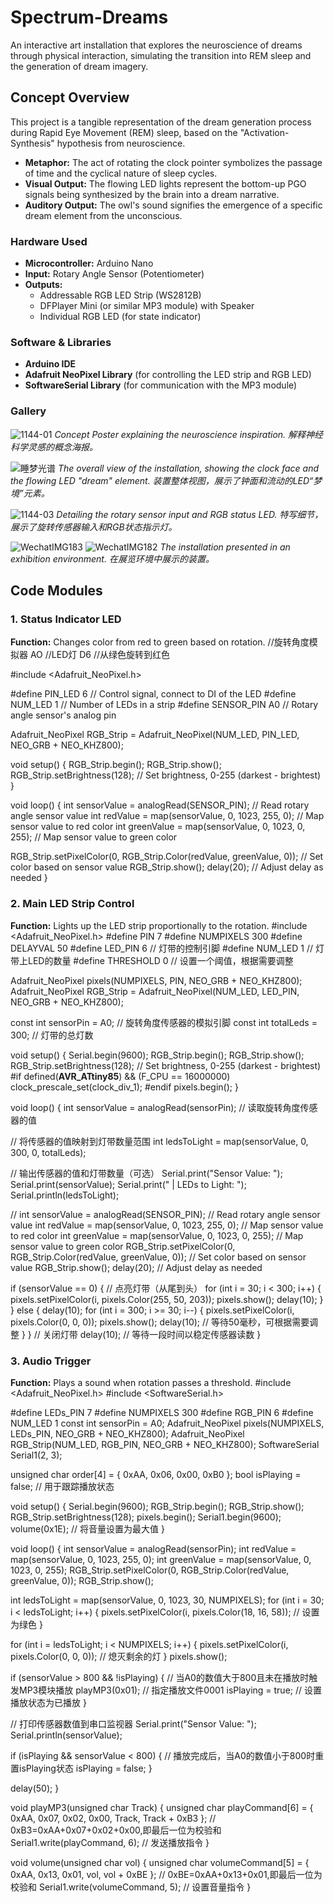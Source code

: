 # Spectrum-Dreams
An interactive art installation that explores the neuroscience of dreams through physical interaction, simulating the transition into REM sleep and the generation of dream imagery.

## Concept Overview 
This project is a tangible representation of the dream generation process during Rapid Eye Movement (REM) sleep, based on the "Activation-Synthesis" hypothesis from neuroscience.
-   **Metaphor:** The act of rotating the clock pointer symbolizes the passage of time and the cyclical nature of sleep cycles.
-   **Visual Output:** The flowing LED lights represent the bottom-up PGO signals being synthesized by the brain into a dream narrative.
-   **Auditory Output:** The owl's sound signifies the emergence of a specific dream element from the unconscious.

### Hardware Used 
-   **Microcontroller:** Arduino Nano
-   **Input:** Rotary Angle Sensor (Potentiometer)
-   **Outputs:**
    -   Addressable RGB LED Strip (WS2812B)
    -   DFPlayer Mini (or similar MP3 module) with Speaker
    -   Individual RGB LED (for state indicator)

### Software & Libraries 
-   **Arduino IDE**
-   **Adafruit NeoPixel Library** (for controlling the LED strip and RGB LED)
-   **SoftwareSerial Library** (for communication with the MP3 module)

### Gallery 
![1144-01](https://github.com/user-attachments/assets/ca96871d-dcec-4946-af3b-0767d4cce9cf)
*Concept Poster explaining the neuroscience inspiration.*
*解释神经科学灵感的概念海报。*

![睡梦光谱](https://github.com/user-attachments/assets/f6639934-a1fd-4960-946e-bd0d79d39c94)
*The overall view of the installation, showing the clock face and the flowing LED "dream" element.*
*装置整体视图，展示了钟面和流动的LED“梦境”元素。*

![1144-03](https://github.com/user-attachments/assets/0da72a5b-03ae-4fc0-820d-62672418876f)
*Detailing the rotary sensor input and RGB status LED.*
*特写细节，展示了旋转传感器输入和RGB状态指示灯。*

![WechatIMG183](https://github.com/user-attachments/assets/bf7f7efc-03d0-400f-b9c9-fe186ac01bac)
![WechatIMG182](https://github.com/user-attachments/assets/1ade06d9-2ef7-4df9-b8e4-278477537021)
*The installation presented in an exhibition environment.*
*在展览环境中展示的装置。*

## Code Modules 

### 1. Status Indicator LED 
**Function:** Changes color from red to green based on rotation.
//旋转角度模拟器 AO
//LED灯 D6
//从绿色旋转到红色

#include <Adafruit_NeoPixel.h>

#define PIN_LED 6     // Control signal, connect to DI of the LED
#define NUM_LED 1     // Number of LEDs in a strip
#define SENSOR_PIN A0 // Rotary angle sensor's analog pin

Adafruit_NeoPixel RGB_Strip = Adafruit_NeoPixel(NUM_LED, PIN_LED, NEO_GRB + NEO_KHZ800);

void setup() {
  RGB_Strip.begin();
  RGB_Strip.show();
  RGB_Strip.setBrightness(128);    // Set brightness, 0-255 (darkest - brightest)
}

void loop() {
  int sensorValue = analogRead(SENSOR_PIN);  // Read rotary angle sensor value
  int redValue = map(sensorValue, 0, 1023, 255, 0);  // Map sensor value to red color
  int greenValue = map(sensorValue, 0, 1023, 0, 255);  // Map sensor value to green color

  RGB_Strip.setPixelColor(0, RGB_Strip.Color(redValue, greenValue, 0)); // Set color based on sensor value
  RGB_Strip.show();
  delay(20);  // Adjust delay as needed
}

### 2. Main LED Strip Control 
**Function:** Lights up the LED strip proportionally to the rotation.
#include <Adafruit_NeoPixel.h>
#define PIN 7
#define NUMPIXELS 300
#define DELAYVAL 50
#define LED_PIN 6    // 灯带的控制引脚
#define NUM_LED 1    // 灯带上LED的数量
#define THRESHOLD 0  // 设置一个阈值，根据需要调整

Adafruit_NeoPixel pixels(NUMPIXELS, PIN, NEO_GRB + NEO_KHZ800);
Adafruit_NeoPixel RGB_Strip = Adafruit_NeoPixel(NUM_LED, LED_PIN, NEO_GRB + NEO_KHZ800);

const int sensorPin = A0;   // 旋转角度传感器的模拟引脚
const int totalLeds = 300;  // 灯带的总灯数

void setup() {
  Serial.begin(9600);
  RGB_Strip.begin();
  RGB_Strip.show();
  RGB_Strip.setBrightness(128);  // Set brightness, 0-255 (darkest - brightest)
#if defined(__AVR_ATtiny85__) && (F_CPU == 16000000)
  clock_prescale_set(clock_div_1);
#endif
  pixels.begin();
}

void loop() {
  int sensorValue = analogRead(sensorPin);  // 读取旋转角度传感器的值

  // 将传感器的值映射到灯带数量范围
  int ledsToLight = map(sensorValue, 0, 300, 0, totalLeds);

  // 输出传感器的值和灯带数量（可选）
  Serial.print("Sensor Value: ");
  Serial.print(sensorValue);
  Serial.print(" | LEDs to Light: ");
  Serial.println(ledsToLight);

  // int sensorValue = analogRead(SENSOR_PIN);  // Read rotary angle sensor value
  int redValue = map(sensorValue, 0, 1023, 255, 0);    // Map sensor value to red color
  int greenValue = map(sensorValue, 0, 1023, 0, 255);  // Map sensor value to green color
  RGB_Strip.setPixelColor(0, RGB_Strip.Color(redValue, greenValue, 0));  // Set color based on sensor value
  RGB_Strip.show();
  delay(20);  // Adjust delay as needed

  if (sensorValue == 0) {
    // 点亮灯带（从尾到头）
    for (int i = 30; i < 300; i++) {
      pixels.setPixelColor(i, pixels.Color(255, 50, 203));
      pixels.show();
      delay(10);
    }
  } else {
    delay(10);
    for (int i = 300; i >= 30; i--) {
      pixels.setPixelColor(i, pixels.Color(0, 0, 0));
      pixels.show();
      delay(10);  // 等待50毫秒，可根据需要调整
    }
  }
  // 关闭灯带
  delay(10);  // 等待一段时间以稳定传感器读数
}

### 3. Audio Trigger 
**Function:** Plays a sound when rotation passes a threshold.
#include <Adafruit_NeoPixel.h>
#include <SoftwareSerial.h>

#define LEDs_PIN 7
#define NUMPIXELS 300
#define RGB_PIN 6
#define NUM_LED 1
const int sensorPin = A0;
Adafruit_NeoPixel pixels(NUMPIXELS, LEDs_PIN, NEO_GRB + NEO_KHZ800);
Adafruit_NeoPixel RGB_Strip(NUM_LED, RGB_PIN, NEO_GRB + NEO_KHZ800);
SoftwareSerial Serial1(2, 3);

unsigned char order[4] = { 0xAA, 0x06, 0x00, 0xB0 };
bool isPlaying = false;  // 用于跟踪播放状态

void setup() {
  Serial.begin(9600);
  RGB_Strip.begin();
  RGB_Strip.show();
  RGB_Strip.setBrightness(128);
  pixels.begin();
  Serial1.begin(9600);
  volume(0x1E);  // 将音量设置为最大值
}

void loop() {
  int sensorValue = analogRead(sensorPin);
  int redValue = map(sensorValue, 0, 1023, 255, 0);
  int greenValue = map(sensorValue, 0, 1023, 0, 255);
  RGB_Strip.setPixelColor(0, RGB_Strip.Color(redValue, greenValue, 0));
  RGB_Strip.show();

  int ledsToLight = map(sensorValue, 0, 1023, 30, NUMPIXELS);
  for (int i = 30; i < ledsToLight; i++) {
    pixels.setPixelColor(i, pixels.Color(18, 16, 58));  // 设置为绿色
  }

  for (int i = ledsToLight; i < NUMPIXELS; i++) {
    pixels.setPixelColor(i, pixels.Color(0, 0, 0));  // 熄灭剩余的灯
  }
  pixels.show();

  if (sensorValue > 800 && !isPlaying) {
    // 当A0的数值大于800且未在播放时触发MP3模块播放
    playMP3(0x01);  // 指定播放文件0001
    isPlaying = true;  // 设置播放状态为已播放
  }

  // 打印传感器数值到串口监视器
  Serial.print("Sensor Value: ");
  Serial.println(sensorValue);

  if (isPlaying && sensorValue < 800) {
    // 播放完成后，当A0的数值小于800时重置isPlaying状态
    isPlaying = false;
  }

  delay(50);
}

void playMP3(unsigned char Track) {
  unsigned char playCommand[6] = { 0xAA, 0x07, 0x02, 0x00, Track, Track + 0xB3 };  // 0xB3=0xAA+0x07+0x02+0x00,即最后一位为校验和
  Serial1.write(playCommand, 6);  // 发送播放指令
}

void volume(unsigned char vol) {
  unsigned char volumeCommand[5] = { 0xAA, 0x13, 0x01, vol, vol + 0xBE };  // 0xBE=0xAA+0x13+0x01,即最后一位为校验和
  Serial1.write(volumeCommand, 5);  // 设置音量指令
}

